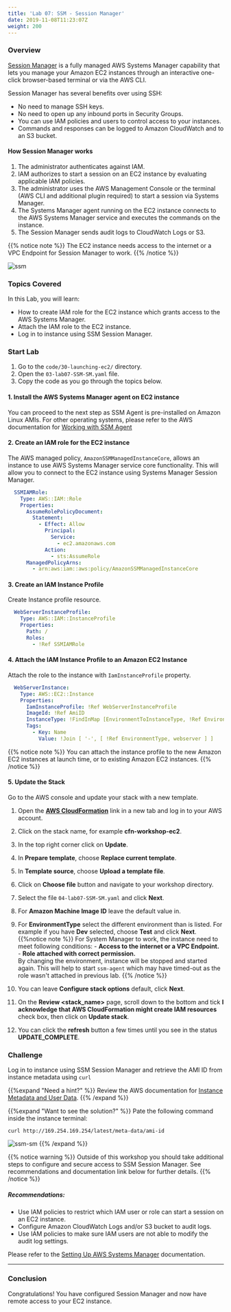 ```yaml
---
title: 'Lab 07: SSM - Session Manager'
date: 2019-11-08T11:23:07Z
weight: 200
---
```


### Overview

[Session Manager](https://docs.aws.amazon.com/systems-manager/latest/userguide/session-manager.html) is a fully managed AWS Systems Manager capability that lets you manage your Amazon EC2 instances through an interactive one-click browser-based terminal or via the AWS CLI.

Session Manager has several benefits over using SSH:

+ No need to manage SSH keys.
+ No need to open up any inbound ports in Security Groups.
+ You can use IAM policies and users to control access to your instances.
+ Commands and responses can be logged to Amazon CloudWatch and to an S3 bucket.

#### How Session Manager works

1. The administrator authenticates against IAM.
1. IAM authorizes to start a session on an EC2 instance by evaluating applicable IAM policies.
1. The administrator uses the AWS Management Console or the terminal (AWS CLI and additional plugin required) to
   start a session via Systems Manager.
1. The Systems Manager agent running on the EC2 instance connects to the AWS Systems Manager service
   and executes the commands on the instance.
1. The Session Manager sends audit logs to CloudWatch Logs or S3.

{{% notice note %}}
The EC2 instance needs access to the internet or a VPC Endpoint for Session Manager to work.
{{% /notice %}}

![ssm](../ssm-sm-1.png)

### Topics Covered
In this Lab, you will learn:

+ How to create IAM role for the EC2 instance which grants access to the AWS Systems Manager.
+ Attach the IAM role to the EC2 instance.
+ Log in to instance using SSM Session Manager.

### Start Lab

1. Go to the `code/30-launching-ec2/` directory.
1. Open the `03-lab07-SSM-SM.yaml` file.
1. Copy the code as you go through the topics below.

#### 1. Install the AWS Systems Manager agent on EC2 instance

You can proceed to the next step as SSM Agent is pre-installed on Amazon Linux AMIs. For other operating systems, please refer to the AWS documentation for [Working with SSM Agent](https://docs.aws.amazon.com/systems-manager/latest/userguide/ssm-agent.html)

#### 2. Create an IAM role for the EC2 instance
The AWS managed policy, `AmazonSSMManagedInstanceCore`, allows an instance to use AWS Systems Manager service core functionality. This will allow you to connect to the EC2 instance using Systems Manager Session Manager.

```yaml
  SSMIAMRole:
    Type: AWS::IAM::Role
    Properties:
      AssumeRolePolicyDocument:
        Statement:
          - Effect: Allow
            Principal:
              Service:
                - ec2.amazonaws.com
            Action:
              - sts:AssumeRole
      ManagedPolicyArns:
        - arn:aws:iam::aws:policy/AmazonSSMManagedInstanceCore
```

#### 3. Create an IAM Instance Profile

Create Instance profile resource.

```yaml
  WebServerInstanceProfile:
    Type: AWS::IAM::InstanceProfile
    Properties:
      Path: /
      Roles:
        - !Ref SSMIAMRole
```

#### 4. Attach the IAM Instance Profile to an Amazon EC2 Instance

Attach the role to the instance with `IamInstanceProfile` property.

```yaml
  WebServerInstance:
    Type: AWS::EC2::Instance
    Properties:
      IamInstanceProfile: !Ref WebServerInstanceProfile
      ImageId: !Ref AmiID
      InstanceType: !FindInMap [EnvironmentToInstanceType, !Ref EnvironmentType, InstanceType]
      Tags:
        - Key: Name
          Value: !Join [ '-', [ !Ref EnvironmentType, webserver ] ]
```

{{% notice note %}}
You can attach the instance profile to the new Amazon EC2 instances at launch time, or to existing Amazon EC2 instances.
{{% /notice %}}

#### 5. Update the Stack

Go to the AWS console and update your stack with a new template.

1. Open the **[AWS CloudFormation](https://console.aws.amazon.com/cloudformation)** link in a new tab and log in to your AWS account.
1. Click on the stack name, for example **cfn-workshop-ec2**.
1. In the top right corner click on **Update**.
1. In **Prepare template**, choose **Replace current template**.
1. In **Template source**, choose **Upload a template file**.
1. Click on **Choose file** button and navigate to your workshop directory.
1. Select the file `04-lab07-SSM-SM.yaml` and click **Next**.
1. For **Amazon Machine Image ID** leave the default value in.
1. For **EnvironmentType** select the different environment than is listed. For example if you have **Dev** selected, choose **Test** and click **Next**.
{{%notice note %}}
For System Manager to work, the instance need to meet following conditions:
  \- **Access to the internet or a VPC Endpoint.** \
  \- **Role attached with correct permission.** \
By changing the environment, instance will be stopped and started again. This will help to start `ssm-agent` which may have timed-out as the role wasn't attached in previous lab.
{{% /notice %}}

1. You can leave **Configure stack options** default, click **Next**.
1. On the **Review <stack_name>** page, scroll down to the bottom and tick **I acknowledge that AWS CloudFormation might create IAM resources** check box, then click on **Update stack**.
1. You can click the **refresh** button a few times until you see in the status **UPDATE_COMPLETE**.

### Challenge

Log in to instance using SSM Session Manager and retrieve the AMI ID from instance metadata using `curl`

{{%expand "Need a hint?" %}}
Review the AWS documentation for [Instance Metadata and User Data](https://docs.aws.amazon.com/AWSEC2/latest/UserGuide/ec2-instance-metadata.html?shortFooter=true#instancedata-data-retrieval).
{{% /expand %}}

{{%expand "Want to see the solution?" %}}
Pate the following command inside the instance terminal:

```
curl http://169.254.169.254/latest/meta-data/ami-id
```

![ssm-sm](../ssm-sm-1.gif)
{{% /expand %}}

{{% notice warning %}}
Outside of this workshop you should take additional steps to configure and secure access to SSM Session Manager. See recommendations and documentation link below for further details.
{{% /notice %}}

##### Recommendations:

+ Use IAM policies to restrict which IAM user or role can start a session on an EC2 instance.
+ Configure Amazon CloudWatch Logs and/or S3 bucket to audit logs.
+ Use IAM policies to make sure IAM users are not able to modify the audit log settings.

Please refer to the [Setting Up AWS Systems Manager](https://docs.aws.amazon.com/systems-manager/latest/userguide/systems-manager-setting-up.html)
documentation.

---
### Conclusion

Congratulations! You have configured Session Manager and now have remote access to your EC2 instance.
